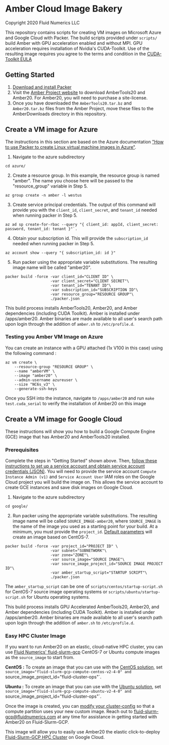 # Amber Cloud Image Bakery
Copyright 2020 Fluid Numerics LLC

This repository contains scripts for creating VM images on Microsoft Azure and Google Cloud with Packer.
The build scripts provided under `scripts/` build Amber with GPU acceleration enabled and without MPI. GPU acceleration requires installation of Nvidia's CUDA-Toolkit. Use of the resulting image requires you agree to the terms and condition in the [CUDA-Toolkit EULA](https://docs.nvidia.com/cuda/eula/index.html)

## Getting Started
1. [Download and install Packer](https://www.packer.io/downloads)
2. Visit the [Amber Project website](https://ambermd.org/GetAmber.php) to download AmberTools20 and Amber20. For Amber20, you will need to purchase a site-license.
3. Once you have downloaded the `AmberTools20.tar.bz` and `Amber20.tar.bz` files from the Amber Project, move these files to the AmberDownloads directory in this repository.

## Create a VM image for Azure

The instructions in this section are based on the Azure documentation ["How to use Packer to create Linux virtual machine images in Azure"](https://docs.microsoft.com/en-us/azure/virtual-machines/linux/build-image-with-packer).

1. Navigate to the azure subdirectory 
```
cd azure/
```
2. Create a resource group. In this example, the resource group is named "amber". The name you choose here will be passed to the "resource_group" variable in Step 5. 
```
az group create -n amber -l westus
```
3. Create service principal credentials. The output of this command will provide you with the `client_id`, `client_secret`, and `tenant_id` needed when running packer in Step 5.
```
az ad sp create-for-rbac --query "{ client_id: appId, client_secret: password, tenant_id: tenant }"`.
```
4. Obtain your subscription id. This will provide the `subscription_id` needed when running packer in Step 5. 
```
az account show --query "{ subscription_id: id }"
```
5. Run packer using the appropriate variable substitutions. The resulting image name will be called "amber20".
```
packer build -force -var client_id="CLIENT ID" \
                    -var client_secret="CLIENT SECRET"\
                    -var tenant_id="TENANT ID"\
                    -var subscription_id="SUBSCRIPTION ID"\
                    -var resource_group="RESOURCE GROUP"\
                    ./packer.json
```

This build process installs AmberTools20, Amber20, and Amber dependencies (including CUDA Toolkit). Amber is installed under /apps/amber20. Amber binaries are made available to all user's search path upon login through the addition of `amber.sh` to `/etc/profile.d`.

### Testing you Amber VM Image on Azure
You can create an instance with a GPU attached (1x V100 in this case) using the following command :
```
az vm create \
    --resource-group "RESOURCE GROUP" \
    --name "amberVM" \
    --image "amber20" \
    --admin-username azureuser \
    --size "NC6s_v3" \
    --generate-ssh-keys
```

Once you SSH into the instance, navigate to `/apps/amber20` and run `make test.cuda_serial` to verify the installation of Amber20 on this image 

## Create a VM image for Google Cloud
These instructions will show you how to build a Google Compute Engine (GCE) image that has Amber20 and AmberTools20 installed.

### Prerequisites
Complete the steps in "Getting Started" shown above. Then, [follow these instructions to set up a service account and obtain service account credentials (JSON)](https://www.packer.io/docs/builders/googlecompute.html#running-without-a-compute-engine-service-account). You will need to provide the service account `Compute Instance Admin (v1)` and `Service Account User` IAM roles on the Google Cloud project you will build the image on. This allows the service account to create GCE instances and save disk images on Google Cloud.

1. Navigate to the azure subdirectory 
```
cd google/
```
2. Run packer using the appropriate variable substitutions. The resulting image name will be called `SOURCE_IMAGE-amber20`, where `SOURCE_IMAGE` is the name of the image you used as a starting point for your build. At a minimum, you must provide the `project_id`. [Default parameters](./google/packer.json) will create an image based on CentOS-7.
```
packer build -force -var project_id="PROJECT ID" \
                    -var subnet="SUBNETWORK"\
                    -var zone="ZONE"\
                    -var source_image="SOURCE IMAGE"\
                    -var source_image_project_id="SOURCE IMAGE PROJECT ID"\
                    -var amber_startup_script="STARTUP SCRIPT"\
                    ./packer.json
```
The `amber_startup_script` can be one of `scripts/centos/startup-script.sh` for CentOS-7 source image operating systems or `scripts/ubuntu/startup-script.sh` for Ubuntu operating systems.

This build process installs GPU Accelerated AmberTools20, Amber20, and Amber dependencies (including CUDA Toolkit). Amber is installed under /apps/amber20. Amber binaries are made available to all user's search path upon login through the addition of `amber.sh` to `/etc/profile.d`.



### Easy HPC Cluster Image
If you want to run Amber20 on an elastic, cloud-native HPC cluster, you can use [Fluid Numerics' fluid-slurm-gcp](https://console.cloud.google.com/marketplace/details/fluid-cluster-ops/fluid-slurm-gcp) CentOS-7 or Ubuntu compute images as the `source_image` to start from.


**CentOS :** To create an image that you can use with the [CentOS solution](https://console.cloud.google.com/marketplace/details/fluid-cluster-ops/fluid-slurm-gcp), set `source_image="fluid-slurm-gcp-compute-centos-v2-4-0" and `source_image_project_id="fluid-cluster-ops"`.

**Ubuntu :** To create an image that you can use with the [Ubuntu solution](https://console.cloud.google.com/marketplace/details/fluid-cluster-ops/fluid-slurm-gcp-ubuntu), set `source_image="fluid-slurm-gcp-compute-ubuntu-v2-4-0" and `source_image_project_id="fluid-cluster-ops"`.


Once the image is created, you can [modify your cluster-config](https://github.com/FluidNumerics/fluid-slurm-gcp_custom-image-bakery#substituting-custom-images-in-your-compute-partitions) so that a compute partition uses your new custom image. Reach out to fluid-slurm-gcp@fluidnumerics.com at any time for assistance in getting started with Amber20 on Fluid-Slurm-GCP.

This image will allow you to easily use Amber20 the elastic click-to-deploy [Fluid-Slurm-GCP HPC Cluster](https://console.cloud.google.com/marketplace/details/fluid-cluster-ops/fluid-slurm-gcp) on Google Cloud.
